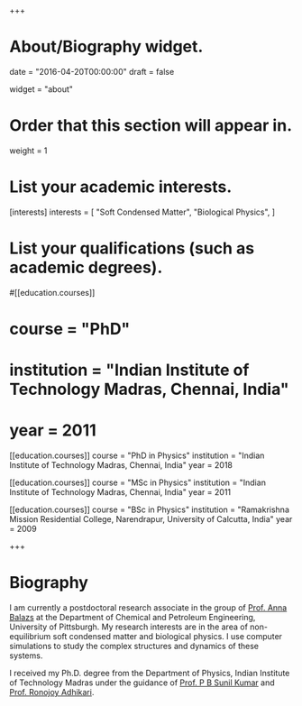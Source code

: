 +++
# About/Biography widget.

date = "2016-04-20T00:00:00"
draft = false

widget = "about"

# Order that this section will appear in.
weight = 1

# List your academic interests.
[interests]
  interests = [
    "Soft Condensed Matter",
    "Biological Physics",
  ]

# List your qualifications (such as academic degrees).

#[[education.courses]]
#  course = "PhD"
#  institution = "Indian Institute of Technology Madras, Chennai, India"
#  year = 2011

[[education.courses]]
  course = "PhD in Physics"
  institution = "Indian Institute of Technology Madras, Chennai, India"
  year = 2018


[[education.courses]]
  course = "MSc in Physics"
  institution = "Indian Institute of Technology Madras, Chennai, India"
  year = 2011

[[education.courses]]
  course = "BSc in Physics"
  institution = "Ramakrishna Mission Residential College, Narendrapur, University of Calcutta, India"
  year = 2009
 
+++

# Biography

I am currently a postdoctoral research associate in the group of [Prof. Anna Balazs](https://www.engineering.pitt.edu/AnnaBalazs/) at the Department of Chemical and Petroleum Engineering, University of Pittsburgh. My research interests are in the area of non-equilibrium soft condensed matter and biological physics. I use computer simulations to study the complex structures and dynamics of these systems. 

I received my Ph.D. degree from the Department of Physics, Indian Institute of Technology Madras under the guidance of 
 [Prof. P B Sunil Kumar](https://physics.iitm.ac.in/sunil/) and [Prof. Ronojoy Adhikari](https://ronojoy.github.io/). 


 


